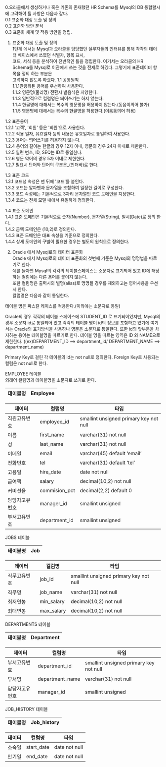 0.오라클에서 생성하거나 혹은 기존의 존재했던 HR Schema를 Mysql의 DB 통합할시에 고려해야 될 사항은 다음과 같다.  
0.1 표준화 대상 도출 및 정의  
0.2 표준화 방안 분석  
0.3 표준화 체계 및 적용 방안을 정립.  
  
1. 표준화 대상 도출 및 정의  
1단계 에서는 Mysql과 오라클을 담당했던 실무자들의 인터뷰를 통해 각각의 데이터 베이스에서 쓰였던 식별자, 항목 표시,  
코드, 서식 등을 분석하여 전반적인 틀을 정립한다.
여기서는 오라클의 HR Schema를 Mysql로 이관에서 쓰는 것을 전제로 하겠다. 그렇기에 표준데이터 항목을 정의 하는 부분은  
고려하지 않도록 하겠다.
1.1 공통원칙  
1.1.1관용화된 용어를 우선하여 사용한다.  
1.1.2 영문명(물리명) 전환시 발음식은 지양한다.  
1.1.3 일반적으로 컬럼명은 띄어쓰기는 하지 않는다.  
1.1.4 한글명에 대해서는 복수의 영문명을 허용하지 않는다.(동음이의어 불가)  
1.1.5 영문명에 대해서는 복수의 한글명을 허용한다.(이음동의어 허용)  
  
1.2 표준용어  
1.2.1 '고객', '회원' 등은 '회원'으로 사용한다.  
1.2.2 적용 일자, 유효일자 등의 내용은 유효일자로 통일하여 사용한다.  
1.2.3 용어는 띄어쓰기를 허용하지 않는다.  
1.2.4 용어의 길이는 한글의 경우 12자 이내, 영문의 경우 24자 이내로 제한한다.  
1.2.5 일련 변호, ID, SEQ는 ID로 통일한다.  
1.2.6 영문 약어의 경우 5자 이내로 제한한다.  
1.2.7 필요시 단어와 단어의 구분은_(언더바)로 한다.  
  
1.3 표준 코드  
1.3.1 코드성 속성은 맨 뒤에 '코드'를 붙인다.  
1.3.2 코드는 알파벳과 문자열을 조합하여 일정한 길이로 구성한다.  
1.3.3 코드 속성에는 기본적으로 3자리 문자열인 코드 도메인을 지정한다.  
1.3.4 코드는 전체 모델 내에서 유일하게 정의한다.  
  
1.4 표준 도메인  
1.4.1 표준 도메인은 기본적으로 숫자(Number), 문자열(String), 일시(Date)로 정의 한다.  
1.4.2 금액 도메인은 (10,2)로 정의한다.  
1.4.3 표준 도메인은 대표 속성을 기준으로 정의한다.  
1.4.4 상세 도메인의 구별이 필요한 경우는 별도의 원칙으로 정의한다.  
  
2. Oracle 에서 Mysql로의 데이터 표준화  
Oracle 에서 Mysql로의 데이터 표준화의 첫번째 기준은 Mysql의 명명법을 따르기로 한다.  
예를 들자면 Mysql의 각각의 테이블스페이스는 소문자로 표기되어 있고 ID에 해당하는 컬럼에는 다른 용어를 붙이지 않는다.  
또한 컬럼명은 출력시의 별명(alias)로 명명될 경우를 제외하고는 영어사용을 우선시 한다.  
칼럼명은 다음과 같이 통일한다.  
  
테이블 명은 파스칼 케이스를 적용한다.(이외에는 소문자로 통일)  
  
Oracle의 경우 각각의 테이블 스페이스에 STUDENT_ID 로 표기되어있지만, Mysql의 경우 소문자 id로 통일되어 있고 각각의 테이블 명이 id의 정보를 포함하고 있기에 여기서는 Oracle의 표기방식을 사용하나 영문은 소문자로 통일한다. 또한 id의 앞부분을 차지하는 용어는 테이블명을 따르기로 한다. 테이블 명을 따르는 영역은 ID 와 NAME으로 제한한다. ((ex)DEPARTMENT_ID ==> department_id/ DEPARTMENT_NAME ==> department_name)  
  
Primary Key로 걸린 각 테이블의 id는 not null로 정의한다. Foreign Key로 사용되는 컬럼은 not null로 한다.  
  
EMPLOYEE 테이블  
외래어 컬럼명과 테이블명을 소문자로 쓰기로 한다.  
  
테이블명 | Employee  
--------|---------   
  
데이터 | 컬럼명 | 타입  
--------|---------|--------  
직원고유번호 | employee_id | smallint unsigned primary key not null  
이름 | first_name | varchar(31) not null  
성 | last_name | varchar(31) not null  
이메일 | email | varchar(45) default ‘email’  
전화번호 | tel | varchar(31) default ‘tel’  
고용일 | hire_date | date not null  
급여액 | salary | decimal(10,2) not null  
커미션율 | commision_pct | decimal(2,2) default 0  
담당자고유번호 | manager_id | smallint unsigned  
부서고유번호 | department_id | smallint unsigned  
  
JOBS 테이블  
  
테이블명 | Job  
--------|---------   

데이터 | 컬럼명 | 타입  
--------|---------|--------  
직무고유번호 | job_id | smallint unsigned primary key not null  
직무명 | job_name | varchar(31) not null  
최저연봉 | min_salary | decimal(10,2) not null  
최대연봉 | max_salary | decimal(10,2) not null  
  
DEPARTMENTS 테이블  
  
테이블명 | Department  
--------|---------   

데이터 | 컬럼명 | 타입  
--------|---------|--------  
부서고유번호 | department_id | smallint unsigned primary key not null  
부서명 | department_name | varchar(31) not null  
담당자고유번호 | manager_id | smallint unsigned  
  
JOB_HISTORY 테이블  
  
테이블명 | Job_history  
--------|---------   
  
데이터 | 컬럼명 | 타입  
--------|---------|--------  
소속일 | start_date | date not null  
만기일 | end_date | date not null  
